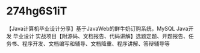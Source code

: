 # 274hg6S1iT
【Java计算机毕业设计分享】基于JavaWeb的鲜牛奶订购系统，MySQL Java开发 毕业设计 实战项目【附源码、文档报告、代码讲解】选题定题、开题报告、任务书、程序开发、文档编写和辅导、文档降重、程序讲解、答辩辅导等

